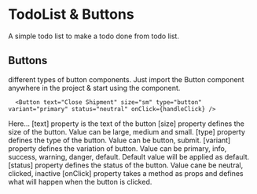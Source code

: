 # TodoList & Buttons

A simple todo list to make a todo done from todo list.

## Buttons

different types of button components. Just import the Button component anywhere in the project & 
start using the component.

```
  <Button text="Close Shipment" size="sm" type="button" variant="primary" status="neutral" onClick={handleClick} />
```
Here...
[text] property is the text of the button
[size] property defines the size of the button. Value can be large, medium and small.
[type] property defines the type of the button. Value can be button, submit.
[variant] property defines the variation of button. Value can be primary, info, success, warning, danger, default. Default value will be applied as default.
[status] property defines the status of the button. Value cane be neutral, clicked, inactive
[onClick] property takes a method as props and defines what will happen when the button is clicked.
